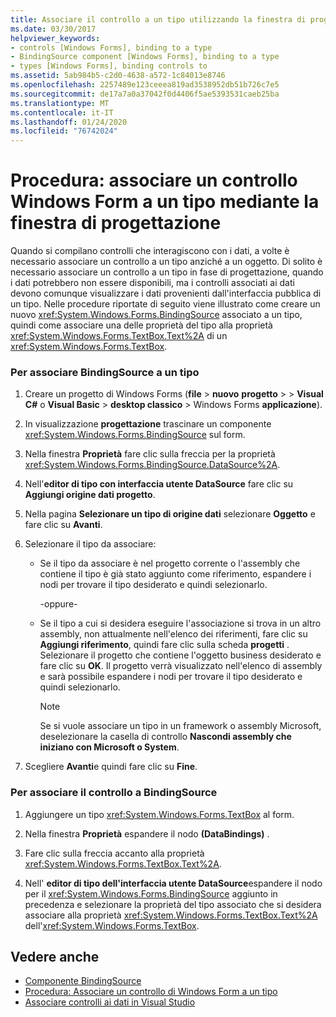 ```yaml
---
title: Associare il controllo a un tipo utilizzando la finestra di progettazione
ms.date: 03/30/2017
helpviewer_keywords:
- controls [Windows Forms], binding to a type
- BindingSource component [Windows Forms], binding to a type
- types [Windows Forms], binding controls to
ms.assetid: 5ab984b5-c2d0-4638-a572-1c84013e8746
ms.openlocfilehash: 2257489e123ceeea819ad3538952db51b726c7e5
ms.sourcegitcommit: de17a7a0a37042f0d4406f5ae5393531caeb25ba
ms.translationtype: MT
ms.contentlocale: it-IT
ms.lasthandoff: 01/24/2020
ms.locfileid: "76742024"
---
```

# <a name="how-to-bind-a-windows-forms-control-to-a-type-using-the-designer"></a>Procedura: associare un controllo Windows Form a un tipo mediante la finestra di progettazione

Quando si compilano controlli che interagiscono con i dati, a volte è necessario associare un controllo a un tipo anziché a un oggetto. Di solito è necessario associare un controllo a un tipo in fase di progettazione, quando i dati potrebbero non essere disponibili, ma i controlli associati ai dati devono comunque visualizzare i dati provenienti dall'interfaccia pubblica di un tipo. Nelle procedure riportate di seguito viene illustrato come creare un nuovo <xref:System.Windows.Forms.BindingSource> associato a un tipo, quindi come associare una delle proprietà del tipo alla proprietà <xref:System.Windows.Forms.TextBox.Text%2A> di un <xref:System.Windows.Forms.TextBox>.

### <a name="to-bind-the-bindingsource-to-a-type"></a>Per associare BindingSource a un tipo

1. Creare un progetto di Windows Forms (**file** > **nuovo** **progetto** >  > **Visual C#**  o **Visual Basic** > **desktop classico** > Windows Forms **applicazione**).

2. In visualizzazione **progettazione** trascinare un componente <xref:System.Windows.Forms.BindingSource> sul form.

3. Nella finestra **Proprietà** fare clic sulla freccia per la proprietà <xref:System.Windows.Forms.BindingSource.DataSource%2A>.

4. Nell'**editor di tipo con interfaccia utente DataSource** fare clic su **Aggiungi origine dati progetto**.

5. Nella pagina **Selezionare un tipo di origine dati** selezionare **Oggetto** e fare clic su **Avanti**.

6. Selezionare il tipo da associare:

    - Se il tipo da associare è nel progetto corrente o l'assembly che contiene il tipo è già stato aggiunto come riferimento, espandere i nodi per trovare il tipo desiderato e quindi selezionarlo.

      \-oppure-

    - Se il tipo a cui si desidera eseguire l'associazione si trova in un altro assembly, non attualmente nell'elenco dei riferimenti, fare clic su **Aggiungi riferimento**, quindi fare clic sulla scheda **progetti** . Selezionare il progetto che contiene l'oggetto business desiderato e fare clic su **OK**. Il progetto verrà visualizzato nell'elenco di assembly e sarà possibile espandere i nodi per trovare il tipo desiderato e quindi selezionarlo.

      > [!NOTE]
      > Se si vuole associare un tipo in un framework o assembly Microsoft, deselezionare la casella di controllo **Nascondi assembly che iniziano con Microsoft o System**.

7. Scegliere **Avanti**e quindi fare clic su **Fine**.

### <a name="to-bind-the-control-to-the-bindingsource"></a>Per associare il controllo a BindingSource

1. Aggiungere un tipo <xref:System.Windows.Forms.TextBox> al form.

2. Nella finestra **Proprietà** espandere il nodo **(DataBindings)** .

3. Fare clic sulla freccia accanto alla proprietà <xref:System.Windows.Forms.TextBox.Text%2A>.

4. Nell' **editor di tipo dell'interfaccia utente DataSource**espandere il nodo per il <xref:System.Windows.Forms.BindingSource> aggiunto in precedenza e selezionare la proprietà del tipo associato che si desidera associare alla proprietà <xref:System.Windows.Forms.TextBox.Text%2A> dell'<xref:System.Windows.Forms.TextBox>.

## <a name="see-also"></a>Vedere anche

- [Componente BindingSource](bindingsource-component.md)
- [Procedura: Associare un controllo di Windows Form a un tipo](how-to-bind-a-windows-forms-control-to-a-type.md)
- [Associare controlli ai dati in Visual Studio](/visualstudio/data-tools/bind-controls-to-data-in-visual-studio)
